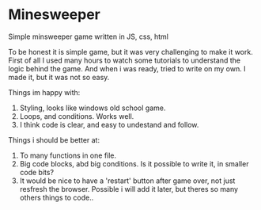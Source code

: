 # Minesweeper
Simple minsweeper game written in JS, css, html

To be honest it is simple game, but it was very challenging to make it work.
First of all I used many hours to watch some tutorials to understand the logic behind the game.
And when i was ready, tried to write on my own. I made it, but it was not so easy.

Things im happy with:
  1. Styling, looks like windows old school game.
  2. Loops, and conditions. Works well.
  3. I think code is clear, and easy to undestand and follow.
  
Things i should be better at:
  1. To many functions in one file.
  2. Big code blocks, abd big conditions. Is it possible to write it, in smaller code bits?
  3. It would be nice to have a 'restart' button after game over, not just resfresh the browser. Possible i will add it later, but theres so many others things to code..
  
